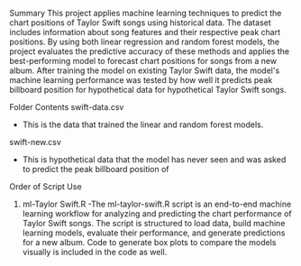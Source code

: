 Summary
This project applies machine learning techniques to predict the chart positions of Taylor Swift
songs using historical data. The dataset includes information about song features and their respective 
peak chart positions. By using both linear regression and random forest models, the project evaluates 
the predictive accuracy of these methods and applies the best-performing model to forecast chart 
positions for songs from a new album. After training the model on existing Taylor Swift data, the model's
machine learning performance was tested by how well it predicts peak billboard position for hypothetical
data for hypothetical Taylor Swift songs.


Folder Contents
swift-data.csv
  - This is the data that trained the linear and random forest models.

swift-new.csv
  - This is hypothetical data that the model has never seen and was asked to predict the peak billboard position of
  
Order of Script Use
1. ml-Taylor Swift.R
  -The ml-taylor-swift.R script is an end-to-end machine learning workflow for analyzing and predicting 
  the chart performance of Taylor Swift songs. The script is structured to load data, build machine learning 
  models, evaluate their performance, and generate predictions for a new album. Code to generate box plots to 
  compare the models visually is included in the code as well.
